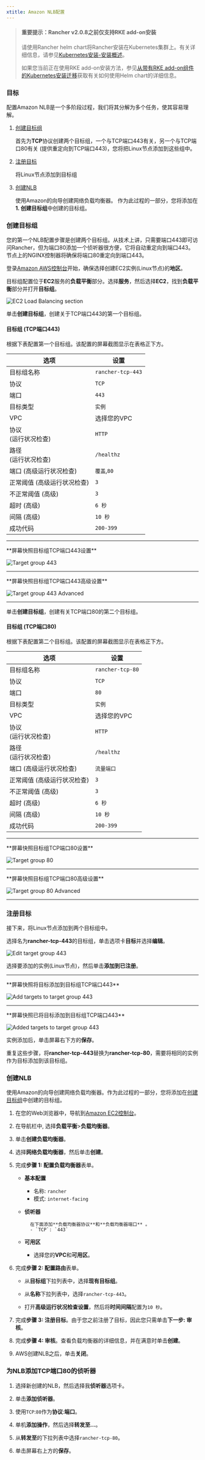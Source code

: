 ```yaml
---
xtitle: Amazon NLB配置
---
```


> #### **重要提示：Rancher v2.0.8之前仅支持RKE add-on安装**
>
> 请使用Rancher helm chart将Rancher安装在Kubernetes集群上。有关详细信息，请参见[Kubernetes安装-安装概述](/docs/installation/k8s-install/#installation-outline)。
>
> 如果您当前正在使用RKE add-on安装方法，参见[从带有RKE add-on组件的Kubernetes安装迁移](/docs/upgrades/upgrades/migrating-from-rke-add-on/)获取有关如何使用Helm chart的详细信息。

### 目标

配置Amazon NLB是一个多阶段过程，我们将其分解为多个任务，使其容易理解。

1. [创建目标组](#create-target-groups)

   首先为**TCP**协议创建两个目标组，一个与TCP端口443有关，另一个与TCP端口80有关 (提供重定向到TCP端口443)，您将把Linux节点添加到这些组中。

2. [注册目标](#register-targets)

   将Linux节点添加到目标组

3. [创建NLB](#create-your-nlb)

   使用Amazon的向导创建网络负载均衡器。 作为此过程的一部分，您将添加在**1. 创建目标组**中创建的目标组。

### 创建目标组

您的第一个NLB配置步骤是创建两个目标组。从技术上讲，只需要端口443即可访问Rancher，但为端口80添加一个侦听器很方便，它将自动重定向到端口443。节点上的NGINX控制器将确保将端口80重定向到端口443。

登录[Amazon AWS控制台](https://console.aws.amazon.com/ec2/)开始，确保选择创建EC2实例(Linux节点)的**地区**。

目标组配置位于**EC2**服务的**负载平衡**部分。选择**服务**，然后选择**EC2**，找到**负载平衡**部分并打开**目标组**。

![EC2 Load Balancing section](/img/rancher/ha/nlb/ec2-loadbalancing.png")

单击**创建目标组**，创建关于TCP端口443的第一个目标组。

#### 目标组 (TCP端口443)

根据下表配置第一个目标组。该配置的屏幕截图显示在表格正下方。

| 选项                                 | 设置              |
| ----------------------------------- | ----------------- |
| 目标组名称                            | `rancher-tcp-443` |
| 协议                                 | `TCP`             |
| 端口                                 | `443`             |
| 目标类型                             | `实例`             |
| VPC                                 | 选择您的VPC        |
| 协议<br/>(运行状况检查)               | `HTTP`            |
| 路径<br/>(运行状况检查)               | `/healthz`        |
| 端口 (高级运行状况检查)                | `覆盖`,`80`       |
| 正常阈值 (高级运行状况检查)            | `3`               |
| 不正常阈值 (高级)                     | `3`               |
| 超时 (高级)                          | `6 秒`            |
| 间隔 (高级)                          | `10 秒`           |
| 成功代码                             | `200-399`         |

<hr />
**屏幕快照目标组TCP端口443设置**<br/>

![Target group 443](/img/rancher/ha/nlb/create-targetgroup-443.png")

<hr />
**屏幕快照目标组TCP端口443高级设置**<br/>

![Target group 443 Advanced](/img/rancher/ha/nlb/create-targetgroup-443-advanced.png")

<hr />

单击**创建目标组**，创建有关TCP端口80的第二个目标组。

#### 目标组 (TCP端口80)

根据下表配置第二个目标组。该配置的屏幕截图显示在表格正下方。

| 选项                                 | 设置             |
| ----------------------------------- | ---------------- |
| 目标组名称                            | `rancher-tcp-80` |
| 协议                                 | `TCP`            |
| 端口                                 | `80`             |
| 目标类型                             | `实例`            |
| VPC                                 | 选择您的VPC       |
| 协议<br/>(运行状况检查)               | `HTTP`           |
| 路径<br/>(运行状况检查)               | `/healthz`       |
| 端口 (高级运行状况检查)               | `流量端口`         |
| 正常阈值 (高级运行状况检查)            | `3`              |
| 不正常阈值 (高级)                    | `3`              |
| 超时 (高级)                         | `6 秒`            |
| 间隔 (高级)                         | `10 秒`           |
| 成功代码                            | `200-399`        |

<hr />
**屏幕快照目标组TCP端口80设置**<br/>

![Target group 80](/img/rancher/ha/nlb/create-targetgroup-80.png")

<hr />
**屏幕快照目标组TCP端口80高级设置**<br/>

![Target group 80 Advanced](/img/rancher/ha/nlb/create-targetgroup-80-advanced.png")

<hr />

### 注册目标

接下来，将Linux节点添加到两个目标组中。

选择名为**rancher-tcp-443**的目标组，单击选项卡**目标**并选择**编辑**。

![Edit target group 443](/img/rancher/ha/nlb/edit-targetgroup-443.png")

选择要添加的实例(Linux节点)，然后单击**添加到已注册**。

<hr />
**屏幕快照将目标添加到目标组TCP端口443**<br/>

![Add targets to target group 443](/img/rancher/ha/nlb/add-targets-targetgroup-443.png")

<hr />
**屏幕快照已将目标添加到目标组TCP端口443**<br/>

![Added targets to target group 443](/img/rancher/ha/nlb/added-targets-targetgroup-443.png")

实例添加后，单击屏幕右下方的**保存**。

重复这些步骤，将**rancher-tcp-443**替换为**rancher-tcp-80**，需要将相同的实例作为目标添加到该目标组。

### 创建NLB

使用Amazon的向导创建网络负载均衡器。作为此过程的一部分，您将添加在[创建目标组](#create-target-groups)中创建的目标组。

1.  在您的Web浏览器中，导航到[Amazon EC2控制台](https://console.aws.amazon.com/ec2/)。

2.  在导航栏中, 选择**负载平衡**>**负载均衡器**。

3.  单击**创建负载均衡器**。

4.  选择**网络负载均衡器**，然后单击**创建**。

5.  完成**步骤 1: 配置负载均衡器**表单。

    - **基本配置**

      - 名称: `rancher`
      - 模式: `internet-facing`

    - **侦听器**

          	在下面添加**负载均衡器协议**和**负载均衡器端口** 。
          	- `TCP`: `443`

    - **可用区**

      - 选择您的**VPC**和**可用区**。

6.  完成**步骤 2: 配置路由**表单。

    - 从**目标组**下拉列表中，选择**现有目标组**。

    - 从**名称**下拉列表中，选择`rancher-tcp-443`。

    - 打开**高级运行状况检查设置**，然后将**时间间隔**配置为`10 秒`。

7.  完成**步骤 3: 注册目标**。由于您之前注册了目标，因此您只需单击**下一步: 审核**。

8.  完成**步骤 4: 审核**。查看负载均衡器的详细信息，并在满意时单击**创建**。

9.  AWS创建NLB之后，单击**关闭**。

### 为NLB添加TCP端口80的侦听器

1. 选择新创建的NLB，然后选择我**侦听器**选项卡。

2. 单击**添加侦听器**。

3. 使用`TCP`:`80`作为**协议**:**端口**。

4. 单机**添加操作**，然后选择**转发至...**。

5. 从**转发至**的下拉列表中选择`rancher-tcp-80`。

6. 单击屏幕右上方的**保存**。
